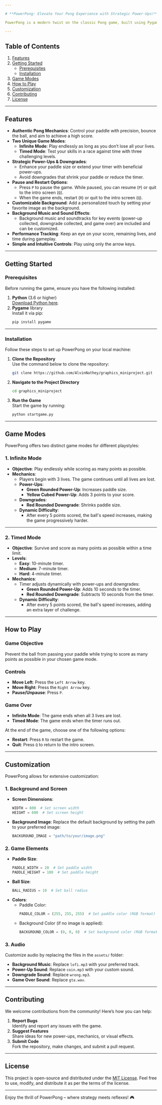 ```yaml
---

# **PowerPong: Elevate Your Pong Experience with Strategic Power-Ups!**

PowerPong is a modern twist on the classic Pong game, built using Pygame. It introduces innovative gameplay elements such as strategic power-ups and downgrades, two exciting game modes, dynamic challenges, and customizable soundtracks, adding layers of complexity and fun to the traditional Pong mechanics.

---
```


## **Table of Contents**
1. [Features](#features)  
2. [Getting Started](#getting-started)  
   - [Prerequisites](#prerequisites)  
   - [Installation](#installation)  
3. [Game Modes](#game-modes)  
4. [How to Play](#how-to-play)  
5. [Customization](#customization)  
6. [Contributing](#contributing)  
7. [License](#license)

---

## **Features**
- **Authentic Pong Mechanics**: Control your paddle with precision, bounce the ball, and aim to achieve a high score.
- **Two Unique Game Modes**:  
  - **Infinite Mode**: Play endlessly as long as you don’t lose all your lives.  
  - **Timed Mode**: Test your skills in a race against time with three challenging levels.
- **Strategic Power-Ups & Downgrades**:  
  - Enhance your paddle size or extend your timer with beneficial power-ups.  
  - Avoid downgrades that shrink your paddle or reduce the timer.
- **Pause and Restart Options**:  
  - Press `P` to pause the game. While paused, you can resume (`P`) or quit to the intro screen (`Q`).  
  - When the game ends, restart (`R`) or quit to the intro screen (`Q`).
- **Customizable Background**: Add a personalized touch by setting your favorite image as the background.
- **Background Music and Sound Effects**:  
  - Background music and soundtracks for key events (power-up collected, downgrade collected, and game over) are included and can be customized.
- **Performance Tracking**: Keep an eye on your score, remaining lives, and time during gameplay.
- **Simple and Intuitive Controls**: Play using only the arrow keys.

---

## **Getting Started**

### **Prerequisites**
Before running the game, ensure you have the following installed:
1. **Python** (3.6 or higher)  
   [Download Python here](https://www.python.org/downloads/).
2. **Pygame** library  
   Install it via pip:
   ```bash
   pip install pygame
   ```

---

### **Installation**
Follow these steps to set up PowerPong on your local machine:

1. **Clone the Repository**  
   Use the command below to clone the repository:
   ```bash
   git clone https://github.com/AlvinNathey/graphics_miniproject.git
   ```

2. **Navigate to the Project Directory**
   ```bash
   cd graphics_miniproject
   ```

3. **Run the Game**  
   Start the game by running:
   ```bash
   python startgame.py
   ```

---

## **Game Modes**

PowerPong offers two distinct game modes for different playstyles:

### **1. Infinite Mode**  
- **Objective**: Play endlessly while scoring as many points as possible.  
- **Mechanics**:  
  - Players begin with 3 lives. The game continues until all lives are lost.  
  - **Power-Ups**:  
    - **Green Rounded Power-Up**: Increases paddle size.  
    - **Yellow Cubed Power-Up**: Adds 3 points to your score.  
  - **Downgrades**:  
    - **Red Rounded Downgrade**: Shrinks paddle size.  
  - **Dynamic Difficulty**:  
    - After every 5 points scored, the ball's speed increases, making the game progressively harder.

---

### **2. Timed Mode**  
- **Objective**: Survive and score as many points as possible within a time limit.  
- **Levels**:  
  - **Easy**: 10-minute timer.  
  - **Medium**: 7-minute timer.  
  - **Hard**: 4-minute timer.  
- **Mechanics**:  
  - Timer adjusts dynamically with power-ups and downgrades:  
    - **Green Rounded Power-Up**: Adds 10 seconds to the timer.  
    - **Red Rounded Downgrade**: Subtracts 10 seconds from the timer.  
  - **Dynamic Difficulty**:  
    - After every 5 points scored, the ball's speed increases, adding an extra layer of challenge.  

---

## **How to Play**

### **Game Objective**  
Prevent the ball from passing your paddle while trying to score as many points as possible in your chosen game mode.

### **Controls**  
- **Move Left**: Press the `Left Arrow` key.  
- **Move Right**: Press the `Right Arrow` key.  
- **Pause/Unpause**: Press `P`.  

### **Game Over**  
- **Infinite Mode**: The game ends when all 3 lives are lost.  
- **Timed Mode**: The game ends when the timer runs out.  

At the end of the game, choose one of the following options:  
- **Restart**: Press `R` to restart the game.  
- **Quit**: Press `Q` to return to the intro screen.

---

## **Customization**

PowerPong allows for extensive customization:

### **1. Background and Screen**
- **Screen Dimensions**:
   ```python
   WIDTH = 800  # Set screen width
   HEIGHT = 600  # Set screen height
   ```
- **Background Image**: Replace the default background by setting the path to your preferred image:
   ```python
   BACKGROUND_IMAGE = "path/to/your/image.png"
   ```

### **2. Game Elements**
- **Paddle Size**:
   ```python
   PADDLE_WIDTH = 20  # Set paddle width
   PADDLE_HEIGHT = 100  # Set paddle height
   ```
- **Ball Size**:
   ```python
   BALL_RADIUS = 10  # Set ball radius
   ```
- **Colors**:
   - Paddle Color:
     ```python
     PADDLE_COLOR = (255, 255, 255)  # Set paddle color (RGB format)
     ```
   - Background Color (if no image is applied):
     ```python
     BACKGROUND_COLOR = (0, 0, 0)  # Set background color (RGB format)
     ```

### **3. Audio**
Customize audio by replacing the files in the `assets/` folder:
- **Background Music**: Replace `lofi.mp3` with your preferred track.  
- **Power-Up Sound**: Replace `coin.mp3` with your custom sound.  
- **Downgrade Sound**: Replace `wrong.mp3`.  
- **Game Over Sound**: Replace `gta.wav`.

---

## **Contributing**

We welcome contributions from the community! Here’s how you can help:
1. **Report Bugs**  
   Identify and report any issues with the game.  
2. **Suggest Features**  
   Share ideas for new power-ups, mechanics, or visual effects.  
3. **Submit Code**  
   Fork the repository, make changes, and submit a pull request.

---

## **License**

This project is open-source and distributed under the [MIT License](LICENSE). Feel free to use, modify, and distribute it as per the terms of the license.

---

Enjoy the thrill of PowerPong – where strategy meets reflexes! 🎮